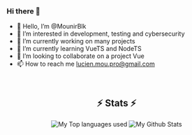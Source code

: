 ### Hi there 👋

- 👋 Hello, I’m @MounirBlk
- 👀 I’m interested in development, testing and cybersecurity
- 🔭 I’m currently working on many projects
- 🌱 I’m currently learning VueTS and NodeTS
- 💞️ I’m looking to collaborate on a project Vue
- 📫 How to reach me lucien.mou.pro@gmail.com
  
<br>
<h2 align="center">⚡ Stats ⚡</h2>
<div align="center">
<img align="center" alt="My Top languages used" src="https://github-readme-stats.vercel.app/api/top-langs/?username=MounirBlk&exclude_repo=github-readme-stats*&layout=donut&langs_count=8&theme=radical" />
<img align="center" alt="My Github Stats" src="https://github-readme-stats-peach-ten-65.vercel.app/api?username=MounirBlk&count_private=true&show_icons=true&theme=radical" />
</div>
<!---
MounirBlk/MounirBlk is a ✨ special ✨ repository because its `README.md` (this file) appears on your GitHub profile.
You can click the Preview link to take a look at your changes.
--->

